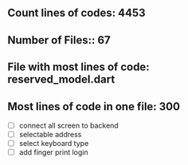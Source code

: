 
## Count lines of codes: 4453
## Number of Files:: 67
## File with most lines of code: reserved_model.dart
## Most lines of code in one file: 300


- [ ] connect all screen to backend
- [ ] selectable address
- [ ] select keyboard type
- [ ] add finger print login 